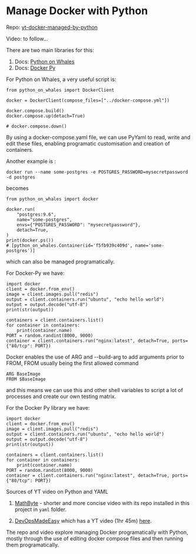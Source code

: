 # Manage Docker with Python

Repo: [yt-docker-managed-by-python](https://github.com/Python-Test-Engineer/yt-docker-managed-by-python)

Video: to follow...

There are two main libraries for this:

1. Docs: [Python on Whales](https://gabrieldemarmiesse.github.io/python-on-whales/)
2. Docs: [Docker Py](https://docker-py.readthedocs.io/en/stable/)

For Python on Whales, a very useful script is:

```
from python_on_whales import DockerClient

docker = DockerClient(compose_files=["../docker-compose.yml"])

docker.compose.build()
docker.compose.up(detach=True)

# docker.compose.down()

```
By using a docker-compose.yaml file, we can use PyYaml to read, write and edit these files, enabling programatic customisation and creation of containers.

Another example is :
```
docker run --name some-postgres -e POSTGRES_PASSWORD=mysecretpassword -d postgres
```
becomes
```
from python_on_whales import docker

docker.run(
    "postgres:9.6",
    name="some-postgres",
    envs={"POSTGRES_PASSWORD": "mysecretpassword"},
    detach=True,
)
print(docker.ps())
# [python_on_whales.Container(id='f5fb939c409d', name='some-postgres')]
```
which can also be managed programatically.

For Docker-Py we have:

```
import docker
client = docker.from_env()
image = client.images.pull("redis")
output = client.containers.run("ubuntu", "echo hello world")
output = output.decode("utf-8")
print(str(output))

containers = client.containers.list()
for container in containers:
    print(container.name)
PORT = random.randint(8000, 9000)
container = client.containers.run("nginx:latest", detach=True, ports={"80/tcp": PORT})
```

Docker enables the use of ARG and --build-arg to add arguments prior to FROM, FROM usually being the first allowed command

```
ARG BaseImage
FROM $BaseImage
```
and this means we can use this and other shell variables to script a lot of processes and create our own testing matrix.

For the Docker Py library we have:

```
import docker
client = docker.from_env()
image = client.images.pull("redis")
output = client.containers.run("ubuntu", "echo hello world")
output = output.decode("utf-8")
print(str(output))

containers = client.containers.list()
for container in containers:
    print(container.name)
PORT = random.randint(8000, 9000)
container = client.containers.run("nginx:latest", detach=True, ports={"80/tcp": PORT})
```

Sources of YT video on Python and YAML

1. [MathByte](https://www.youtube.com/watch?v=sFqdgG8tSPk) - shorter and more concise video with its repo installed in this project in `yaml` folder.

2. [DevOpsMadeEasy](https://github.com/kunchalavikram1427/YouTube_Series/tree/main/YAML) which has a YT video (1hr 45m) [here](https://www.youtube.com/watch?v=GOk4IoYhM9U).

The repo and video explore managing Docker programatically with Python, mostly through the use of editing docker compose files and then running them programatically.

<br>


